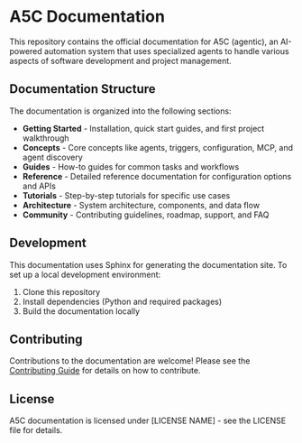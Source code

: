 # A5C Documentation

This repository contains the official documentation for A5C (agentic), an AI-powered automation system that uses specialized agents to handle various aspects of software development and project management.

## Documentation Structure

The documentation is organized into the following sections:

- **Getting Started** - Installation, quick start guides, and first project walkthrough
- **Concepts** - Core concepts like agents, triggers, configuration, MCP, and agent discovery
- **Guides** - How-to guides for common tasks and workflows
- **Reference** - Detailed reference documentation for configuration options and APIs
- **Tutorials** - Step-by-step tutorials for specific use cases
- **Architecture** - System architecture, components, and data flow
- **Community** - Contributing guidelines, roadmap, support, and FAQ

## Development

This documentation uses Sphinx for generating the documentation site. To set up a local development environment:

1. Clone this repository
2. Install dependencies (Python and required packages)
3. Build the documentation locally

## Contributing

Contributions to the documentation are welcome! Please see the [Contributing Guide](community/contributing.md) for details on how to contribute.

## License

A5C documentation is licensed under [LICENSE NAME] - see the LICENSE file for details.
